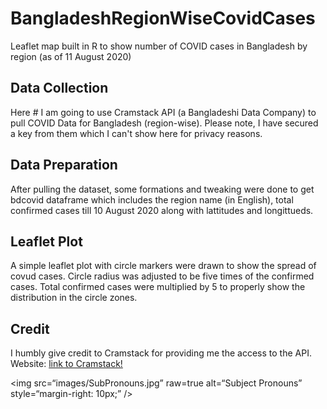 # BangladeshRegionWiseCovidCases
Leaflet map built in R to show number of COVID cases in Bangladesh by region (as of 11 August 2020)

## Data Collection
Here # I am going to use Cramstack API (a Bangladeshi Data Company) to pull COVID Data for Bangladesh (region-wise). Please note, I have secured a key from them which I can't show here for privacy reasons.

## Data Preparation
After pulling the dataset, some formations and tweaking were done to get bdcovid dataframe which includes the region name (in English), total confirmed cases till 10 August 2020 along with lattitudes and longittueds.

## Leaflet Plot
A simple leaflet plot with circle markers were drawn to show the spread of covud cases. Circle radius was adjusted to be five times of the confirmed cases. Total confirmed cases were multiplied by 5 to properly show the distribution in the circle zones.

## Credit
I humbly give credit to Cramstack for providing me the access to the API.
Website: [link to Cramstack!](https://cramstack.com/)

<img
src=“images/SubPronouns.jpg”
raw=true
alt=“Subject Pronouns”
style=“margin-right: 10px;”
/>
